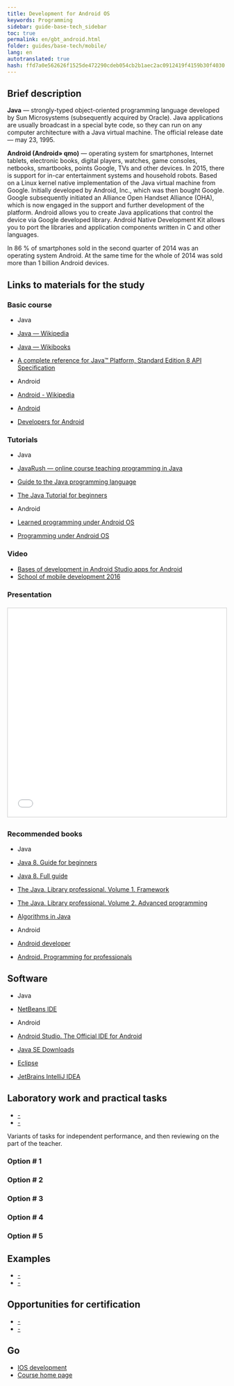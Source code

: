 ```yaml
--- 
title: Development for Android OS 
keywords: Programming 
sidebar: guide-base-tech_sidebar 
toc: true 
permalink: en/gbt_android.html 
folder: guides/base-tech/mobile/ 
lang: en 
autotranslated: true 
hash: ffd7a0e562626f1525de472290cdeb054cb2b1aec2ac0912419f4159b30f4030 
--- 
```


## Brief description 

**Java** — strongly-typed object-oriented programming language developed by Sun Microsystems (subsequently acquired by Oracle). Java applications are usually broadcast in a special byte code, so they can run on any computer architecture with a Java virtual machine. The official release date — may 23, 1995. 

**Android (Android» qmo)** — operating system for smartphones, Internet tablets, electronic books, digital players, watches, game consoles, netbooks, smartbooks, points Google, TVs and other devices. In 2015, there is support for in-car entertainment systems and household robots. Based on a Linux kernel native implementation of the Java virtual machine from Google. Initially developed by Android, Inc., which was then bought Google. Google subsequently initiated an Alliance Open Handset Alliance (OHA), which is now engaged in the support and further development of the platform. Android allows you to create Java applications that control the device via Google developed library. Android Native Development Kit allows you to port the libraries and application components written in C and other languages. 

In 86 % of smartphones sold in the second quarter of 2014 was an operating system Android. At the same time for the whole of 2014 was sold more than 1 billion Android devices. 

## Links to materials for the study 

### Basic course 

* Java 
* [Java — Wikipedia](https://ru.wikipedia.org/wiki/Java) 
* [Java — Wikibooks](https://ru.wikibooks.org/wiki/Java) 
* [A complete reference for Java™ Platform, Standard Edition 8 API Specification](http://docs.oracle.com/javase/8/docs/api/index.html) 

* Android 
* [Android - Wikipedia](https://ru.wikipedia.org/wiki/Android) 
* [Android](https://www.android.com/intl/ru_ru/) 
* [Developers for Android](https://developer.android.com/index.html) 

### Tutorials 

* Java 
* [JavaRush — online course teaching programming in Java](https://javarush.ru/) 
* [Guide to the Java programming language](https://metanit.com/java/tutorial/) 
* [The Java Tutorial for beginners](http://proglang.su/java) 

* Android 
* [Learned programming under Android OS](http://startandroid.ru/ru/uroki/vse-uroki-spiskom.html) 
* [Programming under Android OS](https://metanit.com/java/android/) 

### Video 

* [Bases of development in Android Studio apps for Android](https://www.youtube.com/playlist?list=PLyfVjOYzujugap6Rf3ETNKkx4v9ePllNK) 
* [School of mobile development 2016](https://www.youtube.com/playlist?list=PLQC2_0cDcSKBNCR8UWeElzCUuFkXASduz) 

### Presentation 

<div class="thumb-wrap" style="margin-top: 20px; margin-bottom: 20px"> 
<iframe src="//www.slideshare.net/slideshow/embed_code/key/5UHG988FqV0fYs" width="854" height="480" frameborder="0" marginwidth="0" marginheight="0" scrolling="no" style="border:1px solid #CCC; border-width:1px; margin-bottom:5px; max-width: 100%;" allowfullscreen> </iframe> 
</div> 

### Recommended books 

* Java 
* [Java 8. Guide for beginners](http://www.ozon.ru/context/detail/id/32167369/) 
* [Java 8. Full guide](http://www.ozon.ru/context/detail/id/31249554/) 
* [The Java. Library professional. Volume 1. Framework](http://www.ozon.ru/context/detail/id/137377512/) 
* [The Java. Library professional. Volume 2. Advanced programming](http://www.ozon.ru/context/detail/id/25151190/) 
* [Algorithms in Java](http://www.ozon.ru/context/detail/id/18319699/) 

* Android 
* [Android developer](http://www.ozon.ru/context/detail/id/136331151/) 
* [Android. Programming for professionals](http://www.ozon.ru/context/detail/id/136792911/) 

## Software 

* Java 
* [NetBeans IDE](https://netbeans.org/downloads/) 

* Android 
* [Android Studio. The Official IDE for Android](https://developer.android.com/studio/index.html) 

* [Java SE Downloads](http://www.oracle.com/technetwork/java/javase/downloads/index.html) 
* [Eclipse](https://www.eclipse.org/downloads/) 
* [JetBrains IntelliJ IDEA](https://www.jetbrains.com/idea/#chooseYourEdition) 

## Laboratory work and practical tasks 

* [-]() 
* [-]() 

Variants of tasks for independent performance, and then reviewing on the part of the teacher. 

### Option # 1 

### Option # 2 

### Option # 3 

### Option # 4 

### Option # 5 

## Examples 

* [-]() 
* [-]() 

## Opportunities for certification 

* [-]() 
* [-]() 

## Go 

* [IOS development](gbt_ios.html) 
* [Course home page](gbt_landing-page.html) 



